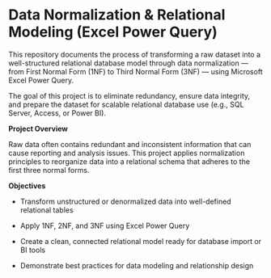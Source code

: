 # Data Normalization & Relational Modeling (Excel Power Query)

This repository documents the process of transforming a raw dataset into a well-structured relational database model through data normalization — from First Normal Form (1NF) to Third Normal Form (3NF) — using Microsoft Excel Power Query.

The goal of this project is to eliminate redundancy, ensure data integrity, and prepare the dataset for scalable relational database use (e.g., SQL Server, Access, or Power BI).

**Project Overview**

Raw data often contains redundant and inconsistent information that can cause reporting and analysis issues.
This project applies normalization principles to reorganize data into a relational schema that adheres to the first three normal forms.

**Objectives**

- Transform unstructured or denormalized data into well-defined relational tables

- Apply 1NF, 2NF, and 3NF using Excel Power Query

- Create a clean, connected relational model ready for database import or BI tools

- Demonstrate best practices for data modeling and relationship design
